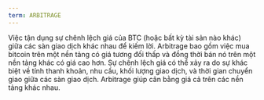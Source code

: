 ```yaml
---
term: ARBITRAGE
---
```


Việc tận dụng sự chênh lệch giá của BTC (hoặc bất kỳ tài sản nào khác) giữa các sàn giao dịch khác nhau để kiếm lời. Arbitrage bao gồm việc mua bitcoin trên một nền tảng có giá tương đối thấp và đồng thời bán nó trên một nền tảng khác có giá cao hơn. Sự chênh lệch giá có thể xảy ra do sự khác biệt về tính thanh khoản, nhu cầu, khối lượng giao dịch, và thời gian chuyển giao giữa các sàn giao dịch. Arbitrage giúp cân bằng giá cả trên các nền tảng khác nhau.